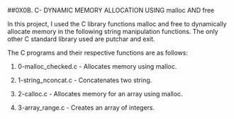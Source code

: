 ##0X0B. C- DYNAMIC MEMORY ALLOCATION USING malloc AND free

In this project, I used the C library functions malloc and free to dynamically
allocate memory in the following string manipulation functions.
The only other C standard library used are putchar and exit.

The C programs and their respective functions are as follows:

1. 0-malloc_checked.c - Allocates memory using malloc.

2. 1-string_nconcat.c - Concatenates two string.

3. 2-calloc.c - Allocates memory for an array using malloc.

4. 3-array_range.c - Creates an array of integers.
